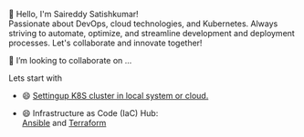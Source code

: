 👋 Hello, I'm Saireddy Satishkumar!  
Passionate about DevOps, cloud technologies, and Kubernetes. Always striving to automate, optimize, and streamline development and deployment processes. Let's collaborate and innovate together!

👯 I’m looking to collaborate on ...

Lets start with
- 😄 [Settingup K8S cluster in local system or cloud.](https://github.com/saireddysatishkumar/K8S)

- 😄 Infrastructure as Code (IaC) Hub:  
[Ansible](https://github.com/saireddysatishkumar/Ansible) and [Terraform](https://github.com/saireddysatishkumar/Terraform)  

<!--
**saireddysatishkumar/saireddysatishkumar** is a ✨ _special_ ✨ repository because its `README.md` (this file) appears on your GitHub profile.

Here are some ideas to get you started:

- 🔭 I’m currently working on ...
- 🌱 I’m currently learning ...

- 🤔 I’m looking for help with ...
- 💬 Ask me about ...
- 📫 How to reach me: ...
- 😄 Pronouns: ...
- ⚡ Fun fact: ...
-->

